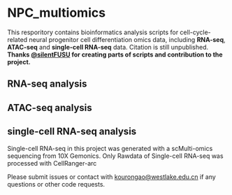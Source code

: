 # NPC_multiomics
This resporitory contains bioinformatics analysis scripts for cell-cycle-related neural progenitor cell differentiation omics data, including __RNA-seq__, __ATAC-seq__ and __single-cell RNA-seq__ data.
Citation is still unpublished. 
__Thanks [@silentFUSU](https://github.com/silentFUSU) for creating parts of scripts and contribution to the project.__
## RNA-seq analysis

## ATAC-seq analysis

## single-cell RNA-seq analysis
Single-cell RNA-seq in this project was generated with a scMulti-omics sequencing from 10X Gemonics. Only Rawdata of Single-cell RNA-seq was processed with CellRanger-arc

Please submit issues or contact with kourongao@westlake.edu.cn if any questions or other code requests.
